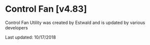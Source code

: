 # Control Fan [v4.83]

Control Fan Utility was created by Estwald and is updated by various developers

Last updated: 10/17/2018
